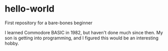 # hello-world
First repository for a bare-bones beginner

I learned Commodore BASIC in 1982, but haven't done much since then. My son is getting into programming, and I figured this would be an interesting hobby.
